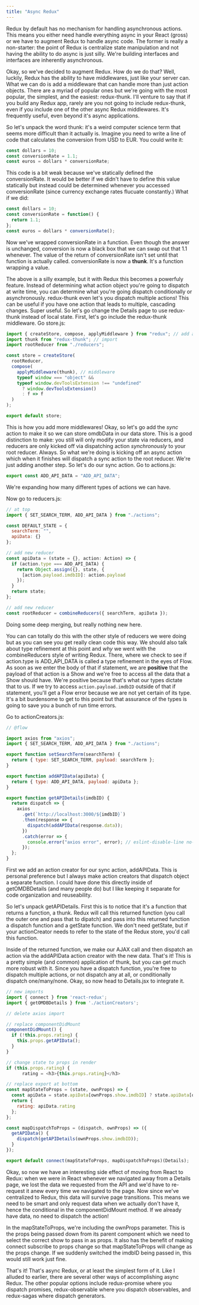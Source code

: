 ```yaml
---
title: "Async Redux"
---
```


Redux by default has no mechanism for handling asynchronous actions. This means you either need handle everything async in your React (gross) or we have to augment Redux to handle async code. The former is really a non-starter: the point of Redux is centralize state manipulation and not having the ability to do async is just silly. We're building interfaces and interfaces are inherently asynchronous.

Okay, so we've decided to augment Redux. How do we do that? Well, luckily, Redux has the ability to have middlewares, just like your server can. What we can do is add a middleware that can handle more than just action objects. There are a myriad of popular ones but we're going with the most popular, the simplest, and the easiest: redux-thunk. I'll venture to say that if you build any Redux app, rarely are you not going to include redux-thunk, even if you include one of the other async Redux middlewares. It's frequently useful, even beyond it's async applications.

So let's unpack the word thunk: it's a weird computer science term that seems more difficult than it actually is. Imagine you need to write a line of code that calculates the conversion from USD to EUR. You could write it:

```javascript
const dollars = 10;
const conversionRate = 1.1;
const euros = dollars * conversionRate;
```

This code is a bit weak because we've statically defined the conversionRate. It would be better if we didn't have to define this value statically but instead could be determined whenever you accessed conversionRate (since currency exchange rates flucuate constantly.) What if we did:

```javascript
const dollars = 10;
const conversionRate = function() {
  return 1.1;
};
const euros = dollars * conversionRate();
```

Now we've wrapped conversionRate in a function. Even though the answer is unchanged, conversion is now a black box that we can swap out that 1.1 whenever. The value of the return of conversionRate isn't set until that function is actually called. conversionRate is now a **thunk**. It's a function wrapping a value.

The above is a silly example, but it with Redux this becomes a powerfuly feature. Instead of determining what action object you're going to dispatch at write time, you can determine what you're going dispatch conditionally or asynchronously. redux-thunk even let's you dispatch multiple actions! This can be useful if you have one action that leads to multiple, cascading changes. Super useful. So let's go change the Details page to use redux-thunk instead of local state. First, let's go include the redux-thunk middleware. Go store.js:

```javascript
import { createStore, compose, applyMiddleware } from "redux"; // add applyMiddleware
import thunk from "redux-thunk"; // import
import rootReducer from "./reducers";

const store = createStore(
  rootReducer,
  compose(
    applyMiddleware(thunk), // middleware
    typeof window === "object" &&
    typeof window.devToolsExtension !== "undefined"
      ? window.devToolsExtension()
      : f => f
  )
);

export default store;
```

This is how you add more middlewares! Okay, so let's go add the _sync_ action to make it so we can store omdbData in our data store. This is a good distinction to make: you still will only modify your state via reducers, and reducers are only kicked off via dispatching action _synchronously_ to your root reducer. Always. So what we're doing is kicking off an async action which when it finishes will dispatch a sync action to the root reducer. We're just adding another step. So let's do our sync action. Go to actions.js:

```javascript
export const ADD_API_DATA = "ADD_API_DATA";
```

We're expanding how many different types of actions we can have.

Now go to reducers.js:

```javascript
// at top
import { SET_SEARCH_TERM, ADD_API_DATA } from "./actions";

const DEFAULT_STATE = {
  searchTerm: "",
  apiData: {}
};

// add new reducer
const apiData = (state = {}, action: Action) => {
  if (action.type === ADD_API_DATA) {
    return Object.assign({}, state, {
      [action.payload.imdbID]: action.payload
    });
  }
  return state;
};

// add new reducer
const rootReducer = combineReducers({ searchTerm, apiData });
```

Doing some deep merging, but really nothing new here.

You can can totally do this with the other style of reducers we were doing but as you can see you get really clean code this way. We should also talk about type refinement at this point and _why_ we went with the combineReducers style of writing Redux. There, where we check to see if action.type is ADD_API_DATA is called a type refinement in the eyes of Flow. As soon as we enter the body of that if statement, we are **positive** that the payload of that action is a Show and we're free to access all the data that a Show should have. We're positive because that's what our types dictate that to us. If we try to access `action.payload.imdbID` outside of that if statement, you'll get a Flow error because we are not yet certain of its type. It's a bit burdensome to get to this point but that assurance of the types is going to save you a bunch of run time errors.

Go to actionCreators.js:

```javascript
// @flow

import axios from "axios";
import { SET_SEARCH_TERM, ADD_API_DATA } from "./actions";

export function setSearchTerm(searchTerm) {
  return { type: SET_SEARCH_TERM, payload: searchTerm };
}

export function addAPIData(apiData) {
  return { type: ADD_API_DATA, payload: apiData };
}

export function getAPIDetails(imdbID) {
  return dispatch => {
    axios
      .get(`http://localhost:3000/${imdbID}`)
      .then(response => {
        dispatch(addAPIData(response.data));
      })
      .catch(error => {
        console.error("axios error", error); // eslint-disable-line no-console
      });
  };
}
```

First we add an action creator for our sync action, addAPIData. This is personal preference but I always make action creators that dispatch object a separate function. I could have done this directly inside of getOMDBDetails (and many people do) but I like keeping it separate for code organization and reuseability.

So let's unpack getAPIDetails. First this is to notice that it's a function that returns a function, a thunk. Redux will call this returned function (you call the outer one and pass that to dipatch) and pass into this returned function a dispatch function and a getState function. We don't need getState, but if your actionCreator needs to refer to the state of the Redux store, you'd call this function.

Inside of the returned function, we make our AJAX call and then dispatch an action via the addAPIData action creator with the new data. That's it! This is a pretty simple (and common) application of thunk, but you can get much more robust with it. Since you have a dispatch function, you're free to dispatch multiple actions, or not dispatch any at all, or conditionally dispatch one/many/none. Okay, so now head to Details.jsx to integrate it.

```javascript
// new imports
import { connect } from 'react-redux';
import { getOMDBDetails } from './actionCreators';

// delete axios import

// replace componentDidMount
componentDidMount() {
  if (!this.props.rating) {
    this.props.getAPIData();
  }
}

// change state to props in render
if (this.props.rating) {
      rating = <h3>{this.props.rating}</h3>

// replace export at bottom
const mapStateToProps = (state, ownProps) => {
  const apiData = state.apiData[ownProps.show.imdbID] ? state.apiData[ownProps.show.imdbID] : {};
  return {
    rating: apiData.rating
  };
};

const mapDispatchToProps = (dispatch, ownProps) => ({
  getAPIData() {
    dispatch(getAPIDetails(ownProps.show.imdbID));
  }
});

export default connect(mapStateToProps, mapDispatchToProps)(Details);
```

Okay, so now we have an interesting side effect of moving from React to Redux: when we were in React whenever we navigated away from a Details page, we lost the data we requested from the API and we'd have to re-request it anew every time we navigated to the page. Now since we've centralized to Redux, this data will survive page transitions. This means we need to be smart and only request data when we actually don't have it, hence the conditional in the componentDidMount method. If we already have data, no need to dispatch the action!

In the mapStateToProps, we're including the ownProps parameter. This is the props being passed down from its parent component which we need to select the correct show to pass in as props. It also has the benefit of making connect subscribe to props change so that mapStateToProps will change as the props change. If we suddenly switched the imdbID being passed in, this would still work just fine.

That's it! That's async Redux, or at least the simplest form of it. Like I alluded to earlier, there are several other ways of accomplishing async Redux. The other popular options include redux-promise where you dispatch promises, redux-observable where you dispatch observables, and redux-sagas where dispatch generators.

[combinereducers]: http://redux.js.org/docs/api/combineReducers.html
